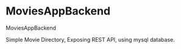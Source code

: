 # MoviesAppBackend
MoviesAppBackend

Simple Movie Directory, Exposing REST API, using mysql database.
